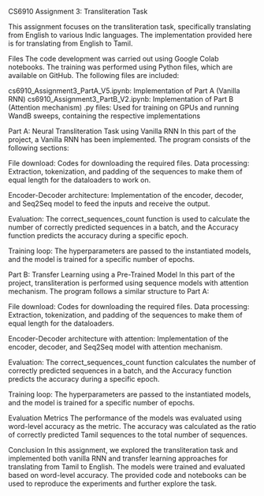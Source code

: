 CS6910 Assignment 3: Transliteration Task

This assignment focuses on the transliteration task, specifically translating from English to various Indic languages. The implementation provided here is for translating from English to Tamil.

Files
The code development was carried out using Google Colab notebooks. The training was performed using Python files, which are available on GitHub. The following files are included:

cs6910_Assignment3_PartA_V5.ipynb: Implementation of Part A (Vanilla RNN)
cs6910_Assignment3_PartB_V2.ipynb: Implementation of Part B (Attention mechanism)
.py files: Used for training on GPUs and running WandB sweeps, containing the respective implementations

Part A: Neural Transliteration Task using Vanilla RNN
In this part of the project, a Vanilla RNN has been implemented. The program consists of the following sections:


File download: Codes for downloading the required files.
Data processing: Extraction, tokenization, and padding of the sequences to make them of equal length for the dataloaders to work on.

Encoder-Decoder architecture: Implementation of the encoder, decoder, and Seq2Seq model to feed the inputs and receive the output.

Evaluation: The correct_sequences_count function is used to calculate the number of correctly predicted sequences in a batch, and the Accuracy function predicts the accuracy during a specific epoch.

Training loop: The hyperparameters are passed to the instantiated models, and the model is trained for a specific number of epochs.

Part B: Transfer Learning using a Pre-Trained Model
In this part of the project, transliteration is performed using sequence models with attention mechanism. The program follows a similar structure to Part A:

File download: Codes for downloading the required files.
Data processing: Extraction, tokenization, and padding of the sequences to make them of equal length for the dataloaders.

Encoder-Decoder architecture with attention: Implementation of the encoder, decoder, and Seq2Seq model with attention mechanism.

Evaluation: The correct_sequences_count function calculates the number of correctly predicted sequences in a batch, and the Accuracy function predicts the accuracy during a specific epoch.

Training loop: The hyperparameters are passed to the instantiated models, and the model is trained for a specific number of epochs.


Evaluation Metrics
The performance of the models was evaluated using word-level accuracy as the metric. The accuracy was calculated as the ratio of correctly predicted Tamil sequences to the total number of sequences.


Conclusion
In this assignment, we explored the transliteration task and implemented both vanilla RNN and transfer learning approaches for translating from Tamil to English. The models were trained and evaluated based on word-level accuracy. The provided code and notebooks can be used to reproduce the experiments and further explore the task.
